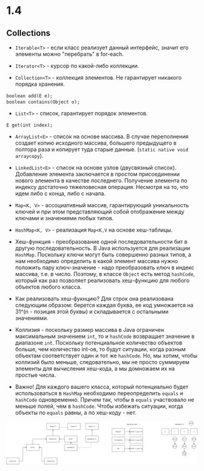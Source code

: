 # 1.4

## Collections

* `Iterable<T>` - если класс реализует данный интерфейс, значит его элементы можно "перебрать" в for-each.

* `Iterator<T>` - курсор по какой-либо коллекции. 

* `Collection<T>` - коллекция элементов. Не гарантирует никакого порядка хранения.

```
boolean add(E e);
boolean contains(Object o);
```

* `List<T>` - список, гарантирует порядок элементов.

```
E get(int index);
```

* `ArrayList<E>` - список на основе массива. В случае переполнения создает копию исходного массива, большего 
предыдущего в полтора раза и копирует туда старые данные. (`static native void arraycopy`).

* `LinkedList<E>` - список на основе узлов (двусвязный список). Добавление элемента заключается в простом присоединении
нового элемента в качестве последнего. Получение элемента по индексу достаточно тяжеловесная операция. Несмотря на то,
что идем либо с конца, либо с начала.

* `Map<K, V>` - ассоциативный массив, гарантирующий уникальность ключей и при этом представляющий собой
отображение между ключами и значениями любых типов.

* `HashMap<K, V>` - реализация `Map<K,V` на основе хеш-таблицы.

* Хеш-функция - преобразование одной последовательности бит в другую последовательность. В Java
используется для реализации `HashMap`. Поскольку ключи могут быть совершенно разных типов, а нам необходимо
определить в какой элемент массива нужно положить пару ключ-значение - надо преобразовать ключ в индекс массива, 
т.е. в число. Поэтому, в классе `Object` есть метод `hashCode`, который как раз позволяет реализовать хеш-функцию 
для любого объектов любого класса.

* Как реализовать хеш-фукнцию? Для строк она реализована следующим образом:
берется каждая буква, ее код умножается на 31^(n - позиция этой буквы) и складывается с остальными значениями.

* Коллизия - поскольку размер массива в Java ограничен максимальным значением `int`, то и `hashCode`
возвращает значение в диапазоне `int`. Поскольку потенциальное количество объектов больше, чем
количество int-ов, то будут ситуации, когда разным объектам соответствует один и тот же `hashCode`.
Но, мы хотим, чтобы коллизий было меньше, следовательно, мы не просто суммируем элементы для вычисления хеш-кода,
а мы домножаем их на простые числа. 

* Важно! Для каждого вашего класса, который потенциально будет использоваться в `HashMap` необходимо 
переопределить `equals` и `hashCode` одновременно. Причем так, чтобы в `equals` участвовало не меньше полей, чем в `hashCode`.
Чтобы избежать ситуации, когда объекты по `equals` равны, а по хеш-коду - нет.

![Collections](img/collections.png)